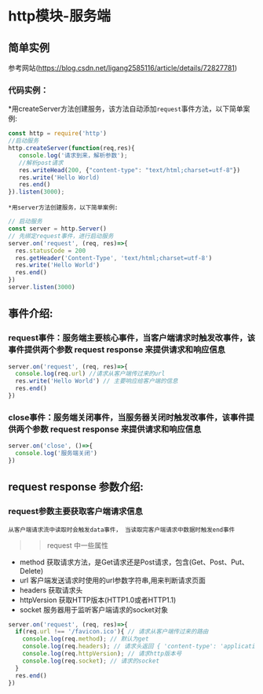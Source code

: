 # http模块-服务端
  ## 简单实例
   参考网站(https://blog.csdn.net/ligang2585116/article/details/72827781)
   ### 代码实例：
   *用createServer方法创建服务，该方法自动添加`request`事件方法，以下简单案例:
```Javascript
const http = require('http')
//启动服务
http.createServer(function(req,res){
   console.log('请求到来，解析参数');
   //解析post请求
   res.writeHead(200, {"content-type": "text/html;charset=utf-8"})
   res.write('Hello World)
   res.end()
}).listen(3000);
```
    *用server方法创建服务，以下简单案例:
```Javascript
// 启动服务
const server = http.Server()
// 先绑定request事件，进行启动服务
server.on('request', (req, res)=>{
  res.statusCode = 200
  res.getHeader('Content-Type', 'text/html;charset=utf-8')
  res.write('Hello World')
  res.end()
})
server.listen(3000)
```    
  ## 事件介绍:
  ### request事件：服务端主要核心事件，当客户端请求时触发改事件，该事件提供两个参数 request response 来提供请求和响应信息
```Javascript
server.on('request', (req, res)=>{
  console.log(req.url) //请求从客户端传过来的url
  res.write('Hello World') // 主要响应给客户端的信息
  res.end()
})
```
  ### close事件：服务端关闭事件，当服务器关闭时触发改事件，该事件提供两个参数 request response 来提供请求和响应信息
```Javascript
server.on('close', ()=>{
  console.log('服务端关闭')
})
```

  ## request response 参数介绍:
  ### request参数主要获取客户端请求信息
    从客户端请求流中读取时会触发data事件， 当读取完客户端请求中数据时触发end事件
  >> request 中一些属性
  * method       获取请求方法，是Get请求还是Post请求，包含(Get、Post、Put、Delete)
  * url          客户端发送请求时使用的url参数字符串,用来判断请求页面
  * headers       获取请求头
  * httpVersion  获取HTTP版本(HTTP1.0或者HTTP1.1)
  * socket       服务器用于监听客户端请求的socket对象
``` Javascript
server.on('request', (req, res)=>{
  if(req.url !== '/favicon.ico'){ // 请求从客户端传过来的路由
    console.log(req.method); // 默认为get
    console.log(req.headers); // 请求头返回 { 'content-type': 'application/x-www-form-urlencoded','content-length': '34',host: 'localhost:3000',connection: 'close'}
    console.log(req.httpVersion); // 请求http版本号
    console.log(req.socket); // 请求的socket
  }
  res.end()
})
```
  
  

